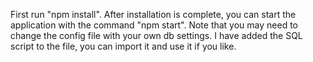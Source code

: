 First run "npm install". After installation is complete, you can start the application with the command "npm start". 
Note that you may need to change the config file with your own db settings.
I have added the SQL script to the file, you can import it and use it if you like.
